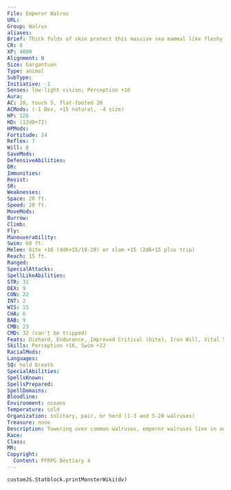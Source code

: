 ```yaml
---
File: Emperor Walrus
URL: 
Group: Walrus
aliases: 
Brief: Thick folds of skin protect this massive sea mammal like fleshy armor. Tusks as tall as humans jut from its whiskered face.
CR: 8
XP: 4800
Alignment: N
Size: Gargantuan
Type: animal
SubType: 
Initiative: -1
Senses: low-light vision; Perception +16
Aura: 
AC: 20, touch 5, flat-footed 20
ACMods: (-1 Dex, +15 natural, -4 size)
HP: 126
HD: (12d8+72)
HPMods: 
Fortitude: 14
Reflex: 7
Will: 8
SaveMods: 
DefensiveAbilities: 
DR: 
Immunities: 
Resist: 
SR: 
Weaknesses: 
Space: 20 ft.
Speed: 20 ft.
MoveMods: 
Burrow: 
Climb: 
Fly: 
Maneuverability: 
Swim: 60 ft.
Melee: bite +16 (4d6+15/19-20) or slam +15 (2d6+15 plus trip)
Reach: 15 ft.
Ranged: 
SpecialAttacks: 
SpellLikeAbilities: 
STR: 31
DEX: 9
CON: 22
INT: 2
WIS: 15
CHA: 6
BAB: 9
CMB: 23
CMD: 32 (can't be tripped)
Feats: Diehard, Endurance, Improved Critical (bite), Iron Will, Vital Strike, Weapon Focus (bite)
Skills: Perception +16, Swim +22
RacialMods: 
Languages: 
SQ: hold breath
SpecialAbilities: 
SpellsKnown: 
SpellsPrepared: 
SpellDomains: 
Bloodline: 
Environment: oceans
Temperature: cold
Organization: solitary, pair, or herd (1-3 and 5-20 walruses)
Treasure: none
Description: Towering over common walruses, emperor walruses live in only the most secluded arctic areas. They might be throwbacks to an earlier age of giant animals or bred by druids to be superior arctic predators. They often live in the company of common walruses, but are far more aggressive, driving off or killing any potential threats to the herd. Emperor walruses have a similar diet to common walruses, but may also eat giant crabs, seals, large fish, and seabirds. A full-grown male emperor walrus measures 20 feet in length and weighs around 16 tons, with tusks up to 6 feet long. It can live up to 80 years.
Race: 
Class: 
MR: 
Copyright:
  Content: PFRPG Bestiary 4
---
```

```dataviewjs
customJS.Statblock.printMonsterWiki(dv)
```
